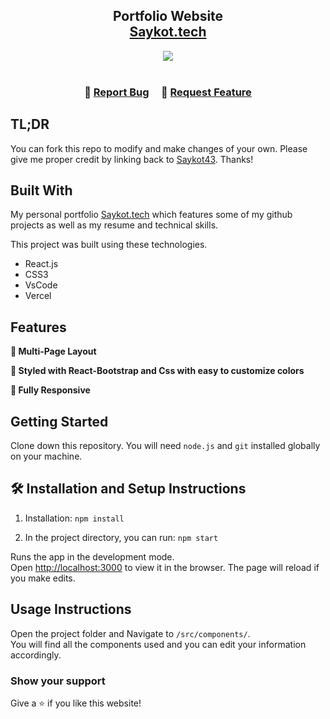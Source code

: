 <h2 align="center">
  Portfolio Website<br/>
  <a href="https://dazzling-kataifi-0549a0.netlify.app" target="_blank">Saykot.tech</a>
</h2>
<div align="center">
<img src="./Images/readme-img1.png" />
</div>

<br/>

<h3 align="center">
    🔹
    <a href="https://github.com/Saykot43/Portfolio2/issues">Report Bug</a> &nbsp; &nbsp;
    🔹
    <a href="https://github.com/Saykot43/Portfolio2/issues">Request Feature</a>
</h3>

## TL;DR

You can fork this repo to modify and make changes of your own. Please give me proper credit by linking back to [Saykot43](https://github.com/Saykot43/Portfolio2). Thanks!

## Built With

My personal portfolio <a href="https://dazzling-kataifi-0549a0.netlify.app" target="_blank">Saykot.tech</a> which features some of my github projects as well as my resume and technical skills.<br/>

This project was built using these technologies.

- React.js
- CSS3
- VsCode
- Vercel

## Features

**📖 Multi-Page Layout**

**🎨 Styled with React-Bootstrap and Css with easy to customize colors**

**📱 Fully Responsive**

## Getting Started

Clone down this repository. You will need `node.js` and `git` installed globally on your machine.

## 🛠 Installation and Setup Instructions

1. Installation: `npm install`

2. In the project directory, you can run: `npm start`

Runs the app in the development mode.\
Open [http://localhost:3000](http://localhost:3000) to view it in the browser.
The page will reload if you make edits.

## Usage Instructions

Open the project folder and Navigate to `/src/components/`. <br/>
You will find all the components used and you can edit your information accordingly.

### Show your support

Give a ⭐ if you like this website!

